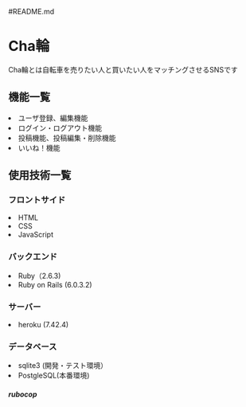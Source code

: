 #README.md

<h1>Cha輪</h1>
<p>Cha輪とは自転車を売りたい人と買いたい人をマッチングさせるSNSです</p>

<h2>機能一覧</h2>
<li>ユーザ登録、編集機能</li>
<li>ログイン・ログアウト機能</li>
<li>投稿機能、投稿編集・削除機能</li>
<li>いいね！機能</li>

<h2>使用技術一覧</h2>

<h3>フロントサイド</h3>
<li>HTML</li>
<li>CSS</li>
<li>JavaScript</li>

<h3>バックエンド</h3>
<li>Ruby（2.6.3)</li>
<li>Ruby on Rails (6.0.3.2)</li>

<h3>サーバー</h3>
<li>heroku (7.42.4)</li>

<h3>データベース</h3>
<li>sqlite3 (開発・テスト環境）</li>
<li>PostgleSQL(本番環境)</li>

<h5>rubocop</h5>
